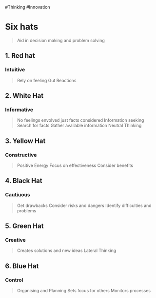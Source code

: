 #Thinking  #Innovation 
# Six hats
> Aid in decision making and problem solving
## 1. Red hat
### Intuitive
> Rely on feeling
> Gut Reactions

## 2. White Hat
### Informative
> No feelings envolved just facts considered
> Information seeking
> Search for facts
> Gather available information
> Neutral Thinking

## 3. Yellow Hat
### Constructive
> Positive Energy
> Focus on effectiveness
> Consider benefits

## 4. Black Hat
### Cautiuous
> Get drawbacks
> Consider risks and dangers
> Identify difficulties and problems

## 5. Green Hat
### Creative
> Creates solutions and new ideas
> Lateral Thinking

## 6. Blue Hat
### Control
> Organising and Planning
> Sets focus for others
> Monitors processes
